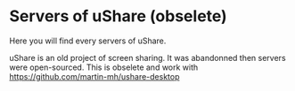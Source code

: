 # Servers of uShare (obselete)

Here you will find every servers of uShare.

uShare is an old project of screen sharing. It was abandonned then servers were open-sourced. This is obselete and work with https://github.com/martin-mh/ushare-desktop
